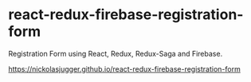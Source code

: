 # react-redux-firebase-registration-form

Registration Form using React, Redux, Redux-Saga and Firebase.

https://nickolasjugger.github.io/react-redux-firebase-registration-form


